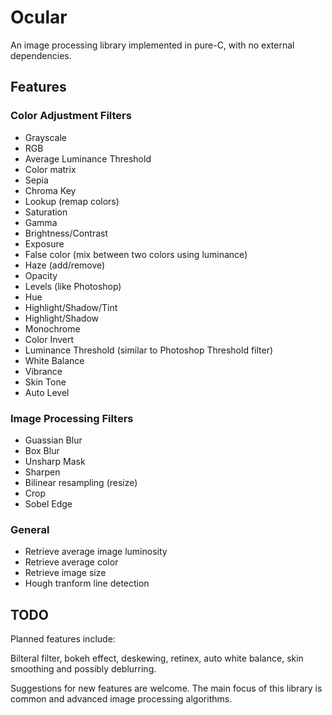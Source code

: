# Ocular

An image processing library implemented in pure-C, with no external dependencies.

## Features

### Color Adjustment Filters

- Grayscale
- RGB
- Average Luminance Threshold
- Color matrix
- Sepia
- Chroma Key
- Lookup (remap colors)
- Saturation
- Gamma
- Brightness/Contrast
- Exposure
- False color (mix between two colors using luminance)
- Haze (add/remove)
- Opacity
- Levels (like Photoshop)
- Hue
- Highlight/Shadow/Tint
- Highlight/Shadow
- Monochrome
- Color Invert
- Luminance Threshold (similar to Photoshop Threshold filter)
- White Balance
- Vibrance
- Skin Tone
- Auto Level

### Image Processing Filters

- Guassian Blur
- Box Blur
- Unsharp Mask
- Sharpen
- Bilinear resampling (resize)
- Crop
- Sobel Edge

### General

- Retrieve average image luminosity
- Retrieve average color
- Retrieve image size
- Hough tranform line detection

## TODO

Planned features include:

Bilteral filter, bokeh effect, deskewing, retinex, auto white balance,
skin smoothing and possibly deblurring.

Suggestions for new features are welcome. The main focus of this library is common and advanced image processing algorithms.
